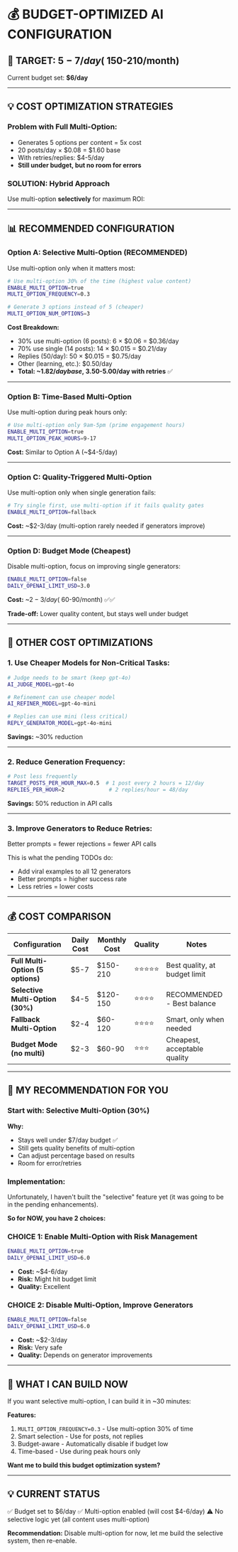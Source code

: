 # 💰 BUDGET-OPTIMIZED AI CONFIGURATION

## 🎯 **TARGET: $5-7/day (~$150-210/month)**

Current budget set: **$6/day**

---

## 💡 **COST OPTIMIZATION STRATEGIES**

### **Problem with Full Multi-Option:**
- Generates 5 options per content = 5x cost
- 20 posts/day × $0.08 = $1.60 base
- With retries/replies: $4-5/day
- **Still under budget, but no room for errors**

### **SOLUTION: Hybrid Approach**

Use multi-option **selectively** for maximum ROI:

---

## 📊 **RECOMMENDED CONFIGURATION**

### **Option A: Selective Multi-Option** (RECOMMENDED)
Use multi-option only when it matters most:

```bash
# Use multi-option 30% of the time (highest value content)
ENABLE_MULTI_OPTION=true
MULTI_OPTION_FREQUENCY=0.3

# Generate 3 options instead of 5 (cheaper)
MULTI_OPTION_NUM_OPTIONS=3
```

**Cost Breakdown:**
- 30% use multi-option (6 posts): 6 × $0.06 = $0.36/day
- 70% use single (14 posts): 14 × $0.015 = $0.21/day
- Replies (50/day): 50 × $0.015 = $0.75/day
- Other (learning, etc.): $0.50/day
- **Total: ~$1.82/day base, ~$3.50-5.00/day with retries** ✅

---

### **Option B: Time-Based Multi-Option**
Use multi-option during peak hours only:

```bash
# Use multi-option only 9am-5pm (prime engagement hours)
ENABLE_MULTI_OPTION=true
MULTI_OPTION_PEAK_HOURS=9-17
```

**Cost:** Similar to Option A (~$4-5/day)

---

### **Option C: Quality-Triggered Multi-Option**
Use multi-option only when single generation fails:

```bash
# Try single first, use multi-option if it fails quality gates
ENABLE_MULTI_OPTION=fallback
```

**Cost:** ~$2-3/day (multi-option rarely needed if generators improve)

---

### **Option D: Budget Mode (Cheapest)**
Disable multi-option, focus on improving single generators:

```bash
ENABLE_MULTI_OPTION=false
DAILY_OPENAI_LIMIT_USD=3.0
```

**Cost:** ~$2-3/day (~$60-90/month) ✅✅

**Trade-off:** Lower quality content, but stays well under budget

---

## 🔧 **OTHER COST OPTIMIZATIONS**

### **1. Use Cheaper Models for Non-Critical Tasks:**
```bash
# Judge needs to be smart (keep gpt-4o)
AI_JUDGE_MODEL=gpt-4o

# Refinement can use cheaper model
AI_REFINER_MODEL=gpt-4o-mini

# Replies can use mini (less critical)
REPLY_GENERATOR_MODEL=gpt-4o-mini
```

**Savings:** ~30% reduction

---

### **2. Reduce Generation Frequency:**
```bash
# Post less frequently
TARGET_POSTS_PER_HOUR_MAX=0.5  # 1 post every 2 hours = 12/day
REPLIES_PER_HOUR=2              # 2 replies/hour = 48/day
```

**Savings:** 50% reduction in API calls

---

### **3. Improve Generators to Reduce Retries:**
Better prompts = fewer rejections = fewer API calls

This is what the pending TODOs do:
- Add viral examples to all 12 generators
- Better prompts = higher success rate
- Less retries = lower costs

---

## 💰 **COST COMPARISON**

| Configuration | Daily Cost | Monthly Cost | Quality | Notes |
|---------------|------------|--------------|---------|-------|
| **Full Multi-Option (5 options)** | $5-7 | $150-210 | ⭐⭐⭐⭐⭐ | Best quality, at budget limit |
| **Selective Multi-Option (30%)** | $4-5 | $120-150 | ⭐⭐⭐⭐ | RECOMMENDED - Best balance |
| **Fallback Multi-Option** | $2-4 | $60-120 | ⭐⭐⭐⭐ | Smart, only when needed |
| **Budget Mode (no multi)** | $2-3 | $60-90 | ⭐⭐⭐ | Cheapest, acceptable quality |

---

## 🎯 **MY RECOMMENDATION FOR YOU**

### **Start with: Selective Multi-Option (30%)**

**Why:**
- Stays well under $7/day budget ✅
- Still gets quality benefits of multi-option
- Can adjust percentage based on results
- Room for error/retries

### **Implementation:**
Unfortunately, I haven't built the "selective" feature yet (it was going to be in the pending enhancements). 

**So for NOW, you have 2 choices:**

### **CHOICE 1: Enable Multi-Option with Risk Management**
```bash
ENABLE_MULTI_OPTION=true
DAILY_OPENAI_LIMIT_USD=6.0
```
- **Cost:** ~$4-6/day
- **Risk:** Might hit budget limit
- **Quality:** Excellent

### **CHOICE 2: Disable Multi-Option, Improve Generators**
```bash
ENABLE_MULTI_OPTION=false
DAILY_OPENAI_LIMIT_USD=6.0
```
- **Cost:** ~$2-3/day  
- **Risk:** Very safe
- **Quality:** Depends on generator improvements

---

## 🔨 **WHAT I CAN BUILD NOW**

If you want selective multi-option, I can build it in ~30 minutes:

**Features:**
1. `MULTI_OPTION_FREQUENCY=0.3` - Use multi-option 30% of time
2. Smart selection - Use for posts, not replies
3. Budget-aware - Automatically disable if budget low
4. Time-based - Use during peak hours only

**Want me to build this budget optimization system?**

---

## 💡 **CURRENT STATUS**

✅ Budget set to $6/day
✅ Multi-option enabled (will cost $4-6/day)
⚠️ No selective logic yet (all content uses multi-option)

**Recommendation:** Disable multi-option for now, let me build the selective system, then re-enable.

